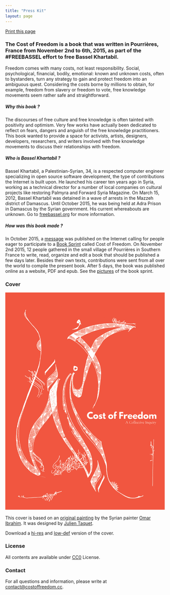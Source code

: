 ```yaml
---
title: "Press Kit"
layout: page
---
```



<a class="button button-download no-print" href="javascript:if(window.print)window.print()">Print this page</a>

### The Cost of Freedom is a book that was written in Pourrières, France from November 2nd to 6th, 2015, as part of the #FREEBASSEL effort to free Bassel Khartabil.

Freedom comes with many costs, not least responsibility. Social, psychological, financial, bodily, emotional: known and unknown costs, often to bystanders, turn any strategy to gain and protect freedom into an ambiguous quest. Considering the costs borne by millions to obtain, for example, freedom from slavery or freedom to vote, free knowledge movements seem rather safe and straightforward.

##### Why this book ?

The discourses of free culture and free knowledge is often tainted with positivity and optimism. Very few works have actually been dedicated to reflect on fears, dangers and anguish of the free knowledge practitioners. This book wanted to provide a space for activists, artists, designers, developers, researchers, and writers involved with free knowledge movements to discuss their relationships with freedom.

##### Who is Bassel Khartabil ?

Bassel Khartabil, a Palestinian-Syrian, 34, is a respected computer engineer specializing in open source software development, the type of contributions the Internet is built upon. He launched his career ten years ago in Syria, working as a technical director for a number of local companies on cultural projects like restoring Palmyra and Forward Syria Magazine. On March 15, 2012, Bassel Khartabil was detained in a wave of arrests in the Mazzeh district of Damascus. Until October 2015, he was being held at Adra Prison in Damascus by the Syrian government. His current whereabouts are unknown. Go to [freebassel.org](http://freebassel.org/) for more information.

##### How was this book made ?

In October 2015, a [message](/cfp) was published on the Internet calling for people eager to participate to a [Book Sprint](http://www.booksprints.net/) called Cost of Freedom. On November 2nd 2015, 12 people gathered in the small village of Pourrières in Southern France to write, read, organize and edit a book that should be published a few days later. Besides their own texts, contributions were sent from all over the world to compile the present book. After 5 days, the book was published online as a website, PDF and epub. See the [pictures](https://commons.wikimedia.org/wiki/Category:Cost_of_Freedom) of the book sprint.


### Cover

![CostOfFreedom_WEB_cover](covers/CostOfFreedom_WEB_cover.jpg)

This cover is based on an [original painting](http://blueroseman1978.tumblr.com/post/129377259142/omar-ibrahim-mixed-media-on-cardboard-paris) by the Syrian painter [Omar Ibrahim](http://plasticartistomaribrahim.weebly.com/index.html). It was designed by [Julien Taquet](https://twitter.com/John_Tax).

Download a [hi-res](covers/CostOfFreedom_Hi-RES_cover.jpg) and [low-def](covers/CostOfFreedom_WEB_cover.jpg) version of the cover.



### License

All contents are available under [CC0](https://creativecommons.org/publicdomain/zero/1.0/) License.


### Contact

For all questions and information, please write at [contact@costoffreedom.cc](contact@costoffreedom.cc).

